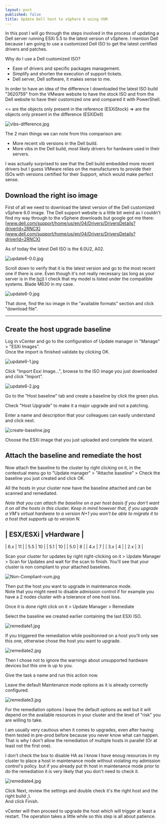 ```yaml
---
layout: post
published: false
title: Update Dell host to vSphere 6 using VUM
---
```

In this post I will go through the steps involved in the process of updating a Dell server running ESXi 5.5 to the latest version of vSphere. I mention Dell because I am going to use a customized Dell ISO to get the latest certified drivers and patches.

Why do I use a Dell customized ISO?

- Ease of drivers and specific packages management.
- Simplify and shorten the execution of support tickets.
- Dell server, Dell software, it makes sense to me.

In order to have an idea of the difference I downloaded the latest ISO build "3620759" from the VMware website to have the stock ISO and from the Dell website to have their customized one and compared it with PowerShell.

<= are the objects only present in the reference (ESXiStock)
=> are the objects only present in the difference (ESXIDell)

![vibs-difference.jpg]({{site.baseurl}}/img/vibs-difference.jpg)

The 2 main things we can note from this comparison are:
- More recent vib versions in the Dell build.
- More vibs in the Dell build, most likely drivers for hardware used in their servers.

I was actually surprised to see that the Dell build embedded more recent drivers but I guess VMware relies on the manufacturers to provide their ISOs with versions certified for their Support, which would make perfect sense.

## Download the right iso image

First of all we need to download the latest version of the Dell customized vSphere 6.0 image. The Dell support website is a little bit weird as I couldn't find my way through to the vSphere downloads but google got me there: [www.dell.com/support/home/us/en/04/Drivers/DriversDetails?driverId=2RNCX](www.dell.com/support/home/us/en/04/Drivers/DriversDetails?driverId=2RNCX)

As of today the latest Dell ISO is the 6.0U2, A02.

![update6-0.0.jpg]({{site.baseurl}}/img/update6-0.0.jpg)

Scroll down to verify that it is the latest version and go to the most recent one if there is one. Even though it's not really necessary (as long as your server is in the [hcl](http://www.vmware.com/resources/compatibility/search.php)) I check that my model is listed under the compatible systems. Blade M630 in my case.

![update6-0.jpg]({{site.baseurl}}/img/update6-0.jpg)

That done, find the iso image in the "available formats" section and click "download file".

----------------

## Create the host upgrade baseline

Log in vCenter and go to the configuration of Update manager in "Manage" > "ESXi Images".  
Once the import is finished validate by clicking OK.

![update6-1.jpg]({{site.baseurl}}/img/update6-1.jpg)

Click "Import Esxi Image...", browse to the ISO image you just downloaded and click "Import".

![update6-2.jpg]({{site.baseurl}}/img/update6-2.jpg)

Go to the "Host baseline" tab and create a baseline by click the green plus.

Check "Host Upgrade" to make it a major upgrade and not a patching.

Enter a name and description that your colleagues can easily understand and click next.

![create-baseline.jpg]({{site.baseurl}}/img/create-baseline.jpg)

Choose the ESXi image that you just uploaded and complete the wizard.

## Attach the baseline and remediate the host

Now attach the baseline to the cluster by right clicking on it, in the contextual menu go to "Update manager" > "Attache baseline" > Check the baseline you just created and click OK.

All the hosts in your cluster now have the baseline attached and can be scanned and remediated.

_Note that you can attach the baseline on a per host basis if you don't want it on all the hosts in this cluster. Keep in mind however that, if you upgrade a VM's virtual hardware to a version N+1 you won't be able to migrate it to a host that supports up to version N._

| ESX/ESXi | vHardware |
------------------------
| 6.x      | 11        |
| 5.5      | 10        |
| 5.1      | 10        |
| 5.0      | 8         |
| 4.x      | 7         |
| 3.x      | 4         |
| 2.x      | 3         |

Scan your cluster for updates by right right-clicking on it > Update Manager > Scan for Updates and wait for the scan to finish. You'll see that your cluster is non compliant to your attached baselines.

![Non-Compliant-vum.jpg]({{site.baseurl}}/img/Non-Compliant-vum.jpg)

Then put the host you want to upgrade in maintenance mode.  
Note that you might need to disable admission control if for example you have a 2 nodes cluster with a tolerance of one host loss.

Once it is done right click on it > Update Manager > Remediate

Select the baseline we created earlier containing the last ESXi ISO.

![remediate1.jpg]({{site.baseurl}}/img/remediate1.jpg)

If you triggered the remediation while positionned on a host you'll only see this one, otherwise chose the host you want to upgrade.

![remediate2.jpg]({{site.baseurl}}/img/remediate2.jpg)

Then I chose not to ignore the warnings about unsupported hardware devices but this one is up to you.

Give the task a name and run this action now.

Leave the default Maintenance mode options as it is already correctly configured.

![remediate3.jpg]({{site.baseurl}}/img/remediate3.jpg)

For the remediation options I leave the default options as well but it will depend on the available resources in your cluster and the level of "risk" you are willing to take.

I am usually very cautious when it comes to upgrades, even after having them tested in pre-prod before because you never know what can happen. That is why I don't allow the remediation of multiple hosts in parallel (Or at least not the first one).

I don't check the box to disable HA as I know I have enoug resources in my cluster to place a host in maintenance mode without violating my admission control's policy. but if you already put th host in maintenance mode prior to do the remediation it is very likely that you don't need to check it.

![remediate4.jpg]({{site.baseurl}}/img/remediate4.jpg)

Click Next, review the settings and double check it's the right host and the right build ;).  
And click Finish.

vCenter will then proceed to upgrade the host which will trigger at least a restart. The operation takes a little while so this step is all about patience.